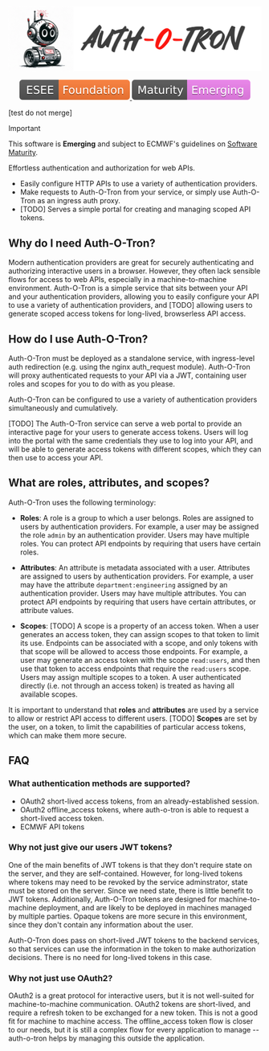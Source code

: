 ![auth-o-tron logo](docs/logo.png)

<div align="center">
  <a href="https://github.com/ecmwf/codex/raw/refs/heads/main/ESEE">
    <img src="https://github.com/ecmwf/codex/raw/refs/heads/main/ESEE/foundation_badge.svg" alt="Static Badge">
  </a>
  <a href="https://github.com/ecmwf/codex/raw/refs/heads/main/Project%20Maturity">
    <img src="https://github.com/ecmwf/codex/raw/refs/heads/main/Project%20Maturity/emerging_badge.svg" alt="Static Badge">
  </a>
</div>

[test do not merge]

> [!IMPORTANT]  
> This software is **Emerging** and subject to ECMWF's guidelines on [Software Maturity](https://github.com/ecmwf/codex/raw/refs/heads/main/Project%20Maturity).

Effortless authentication and authorization for web APIs.

* Easily configure HTTP APIs to use a variety of authentication providers.
* Make requests to Auth-O-Tron from your service, or simply use Auth-O-Tron as an ingress auth proxy.
* [TODO] Serves a simple portal for creating and managing scoped API tokens.


## Why do I need Auth-O-Tron?

Modern authentication providers are great for securely authenticating and authorizing interactive users in a browser. However, they often lack sensible flows for access to web APIs, especially in a machine-to-machine environment. Auth-O-Tron is a simple service that sits between your API and your authentication providers, allowing you to easily configure your API to use a variety of authentication providers, and [TODO] allowing users to generate scoped access tokens for long-lived, browserless API access.


## How do I use Auth-O-Tron?

Auth-O-Tron must be deployed as a standalone service, with ingress-level auth redirection (e.g. using the nginx auth_request module). Auth-O-Tron will proxy authenticated requests to your API via a JWT, containing user roles and scopes for you to do with as you please.

Auth-O-Tron can be configured to use a variety of authentication providers simultaneously and cumulatively. 

[TODO] The Auth-O-Tron service can serve a web portal to provide an interactive page for your users to generate access tokens. Users will log into the portal with the same credentials they use to log into your API, and will be able to generate access tokens with different scopes, which they can then use to access your API.


## What are roles, attributes, and scopes?

Auth-O-Tron uses the following terminology:

* **Roles**: A role is a group to which a user belongs. Roles are assigned to users by authentication providers. For example, a user may be assigned the role `admin` by an authentication provider. Users may have multiple roles. You can protect API endpoints by requiring that users have certain roles.

* **Attributes**: An attribute is metadata associated with a user. Attributes are assigned to users by authentication providers. For example, a user may have the attribute `department:engineering` assigned by an authentication provider. Users may have multiple attributes. You can protect API endpoints by requiring that users have certain attributes, or attribute values.

* **Scopes**: [TODO] A scope is a property of an access token. When a user generates an access token, they can assign scopes to that token to limit its use. Endpoints can be associated with a scope, and only tokens with that scope will be allowed to access those endpoints. For example, a user may generate an access token with the scope `read:users`, and then use that token to access endpoints that require the `read:users` scope. Users may assign multiple scopes to a token. A user authenticated directly (i.e. not through an access token) is treated as having all available scopes.

It is important to understand that **roles** and **attributes** are used by a service to allow or restrict API access to different users. [TODO] **Scopes** are set by the user, on a token, to limit the capabilities of particular access tokens, which can make them more secure.

## FAQ

### What authentication methods are supported?

* OAuth2 short-lived access tokens, from an already-established session.
* OAuth2 offline_access tokens, where auth-o-tron is able to request a short-lived access token.
* ECMWF API tokens

### Why not just give our users JWT tokens?

One of the main benefits of JWT tokens is that they don't require state on the server, and they are self-contained. However, for long-lived tokens where tokens may need to be revoked by the service adminstrator, state must be stored on the server. Since we need state, there is little benefit to JWT tokens. Additionally, Auth-O-Tron tokens are designed for machine-to-machine deployment, and are likely to be deployed in machines managed by multiple parties. Opaque tokens are more secure in this environment, since they don't contain any information about the user.

Auth-O-Tron does pass on short-lived JWT tokens to the backend services, so that services can use the information in the token to make authorization decisions. There is no need for long-lived tokens in this case.

### Why not just use OAuth2?

OAuth2 is a great protocol for interactive users, but it is not well-suited for machine-to-machine communication. OAuth2 tokens are short-lived, and require a refresh token to be exchanged for a new token. This is not a good fit for machine to machine access. The offline_access token flow is closer to our needs, but it is still a complex flow for every application to manage -- auth-o-tron helps by managing this outside the application.



